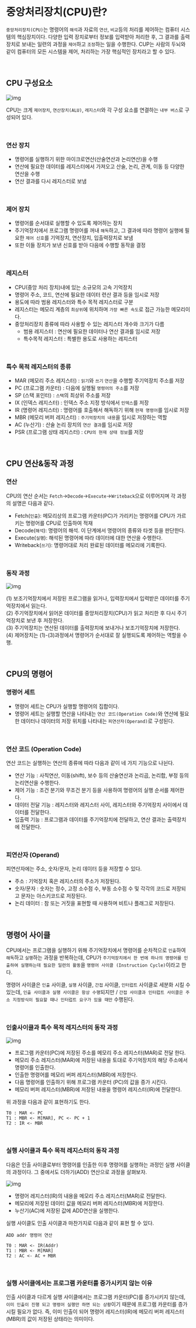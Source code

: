 
# 중앙처리장치(CPU)란?
`중앙처리장치(CPU)`는 명령어의 `해석`과 자료의 `연산`, `비교`등의 처리를 제어하는 컴퓨터 시스템의 핵심장치이다. 다양한 입력 장치로부터 정보를 입력받아 처리한 후, 그 결과를 출력장치로 보내는 일련의 과정을 `제어`하고 `조정`하는 일을 수행한다. CUP는 사람의 두뇌와 같이 컴퓨터의 모든 시스템을 제어, 처리하는 가장 핵심적인 장치라고 할 수 있다. 

<br>

## CPU 구성요소

![img](./img/4.png)

CPU는 크게 `제어장치`, `연산장치(ALU)`, `레지스터`와 각 구성 요소를 연결하는 `내부 버스`로 구성되어 있다.

<br>

### 연산 장치
- 명령어를 실행하기 위한 마이크로연산(산술연산과 논리연산)을 수행
- 연산에 필요한 데이터를 레지스터에서 가져오고 산술, 논리, 관계, 이동 등 다양한 연산을 수행
- 연산 결과를 다시 레지스터로 보냄

<br>

### 제어 장치
- 명령어를 순서대로 실행할 수 있도록 제어하는 장치
- 주기억장치에서 프로그램 명령어를 꺼내 `해독`하고, 그 결과에 따라 명령어 실행에 필요한 `제어 신호`를 기억장치, 연산장치, 입출력장치로 보냄
- 또한 이들 장치가 보낸 신호를 받아 다음에 수행할 동작을 결정

<br>

### 레지스터
- CPU(중앙 처리 장치)내에 있는 소규모의 고속 기억장치
- 명령어 주소, 코드, 연산에 필요한 데이터 련산 결과 등을 임시로 저장
- 용도에 따라 범용 레지스터와 특수 목적 레지스터로 구분
- 레지스터는 메모리 계층의 `최상위`에 위치하며 `가장 빠른 속도`로 접근 가능한 메모리이다.
- 중앙처리장치 종류에 따라 사용할 수 있는 레지스터 개수와 크기가 다름
    - 범용 레지스터 : 연산에 필요한 데이터나 연산 결과를 임시로 저장
    - 특수목적 레지스터 : 특별한 용도로 사용하는 레지스터

<br>

### 특수 목적 레지스터의 종류
- MAR (메모리 주소 레지스터) : `읽기`와 `쓰기` `연산`을 수행할 주기억장치 주소를 저장
- PC (프로그램 카운터) : 다음에 실행될 `명령어의 주소`를 저장
- SP (스택 포인터) : `스택`의 최상위 주소를 저장
- IX (인덱스 레지스터) : 인덱스 주소 지정 방식에서 `인덱스`를 저장
- IR (명령어 레지스터) : 명령어를 호출해서 해독하기 위해 `현재 명령어`를 임시로 저장
- MBR (메모리 버퍼 레지스터) : `주기억장치의 내용`을 임시로 저장하는 역할
- AC (누산기) : 산술 논리 장치의 `연산 결과`를 임시로 저장
- PSR (프로그램 상태 레지스터) : `CPU의 현재 상태 정보`를 저장

<br>

## CPU 연산&동작 과정

### 연산

CPU의 연산 순서는 `Fetch`->`Decode`->`Execute`->`Writeback`으로 이루어지며 각 과정의 설명은 다음과 같다.
- Fetch(`인출`): 메모리상의 프로그램 카운터(PC)가 가리키는 명령어를 CPU가 가르키는 명령어를 CPU로 인출하여 적재
- Decode(`해석`): 명령어의 해석. 이 단계에서 명령어의 종류와 타겟 등을 판단한다.
- Execute(`실행`): 해석된 명령어에 따라 데이터에 대한 연산을 수행한다.
- Writeback(`쓰기`): 명령어대로 처리 완료된 데이터를 메모리에 기록한다.

<br>

### 동작 과정
![img](./img/3.png)

(1) 보조기억장치에서 저장된 프로그램을 읽거나, 입력장치에서 입력받은 데이터를 주기억장치에서 읽는다.<br>
(2) 주기억장치에서 읽어온 데이터를 중앙처리장치(CPU)가 읽고 처리한 후 다시 주기억장치로 보낸 후 저장한다.<br>
(3) 주기억장치는 연산된 데이터를 출력장치에 보내거나 보조기억장치에 저장한다.<br>
(4) 제어장치는 (1)-(3)과정에서 명령어가 순서대로 잘 실행되도록 제어하는 역할을 수행.<br>

<br>

## CPU의 명령어

### 명령어 세트
- 명령어 세트는 CPU가 실행할 명령어의 집합이다.
- 명령어 세트는 실행할 연산을 나타내는 `연산 코드(Operation Code)`와 연산에 필요한 데이터나 데이터의 저장 위치를 나타내는 `피연산자(Operand)`로 구성된다.

<br>

### 연산 코드 (Operation Code)

연산 코드는 실행하는 연산의 종류에 따라 다음과 같이 네 가지 기능으로 나뉜다.

- 연산 기능 : 사칙연산, 이동(shift), 보수 등의 산술연산과 논리곱, 논리합, 부정 등의 논리연산을 수행한다.
- 제어 기능 : 조건 분기와 무조건 분기 등을 사용하여 명령어의 실행 순서를 제어한다.
- 데이터 전달 기능 : 레지스터와 레지스터 사이, 레지스터와 주기억장치 사이에서 데이터를 전달한다.
- 입출력 기능 : 프로그램과 데이터를 주기억장치에 전달하고, 연산 결과는 출력장치에 전달한다.

<br>

### 피연산자 (Operand)

피연산자에는 주소, 숫자/문자, 논리 데이터 등을 저장할 수 있다.

- 주소 : 기억장치 혹은 레지스터의 주소가 저장된다.
- 숫자/문자 : 숫자는 정수, 고정 소수점 수, 부동 소수점 수 및 각각의 코드로 저장되고 문자는 아스키코드로 저장된다.
- 논리 데이터 : 참 또는 거짓을 표현할 때 사용하며 비트나 플래그로 저장된다.

<br>

## 명령어 사이클

CPU에서는 프로그램을 실행하기 위해 주기억장치에서 명령어를 순차적으로 `인출`하여 `해독`하고 `실행`하는 과정을 반복하는데, CPU가 `주기억장치에서 한 번에 하나의 명령어를 인출하여 실행하는데 필요한 일련의 활동`을 `명령어 사이클 (Instruction Cycle)`이라고 한다.

명령어 사이클은 `인출` 사이클, `실행` 사이클, `간접` 사이클, `인터럽트` 사이클로 세분화 시킬 수 있는데, `인출 사이클과 실행 사이클은 항상 수행`되지만 / `간접 사이클과 인터럽트 사이클은 주소 지정방식이 필요할 때나 인터럽트 요구가 있을 때만` 수행된다.

<br>

### 인출사이클과 특수 목적 레지스터의 동작 과정

![img](./img/2.jpeg)

- 프로그램 카운터(PC)에 저장된 주소를 메모리 주소 레지스터(MAR)로 전달 한다.
- 메모리 주소 레지스터(MAR)에 저장된 내용을 토대로 주기억장치의 해당 주소에서 명령어를 인출한다.
- 인출한 명령어를 메모리 버퍼 레지스터(MBR)에 저장한다.
- 다음 명령어를 인출하기 위해 프로그램 카운터 (PC)의 값을 증가 시킨다.
- 메모리 버퍼 레지스터(MBR)에 저장된 내용을 명령어 레지스터(IR)에 전달한다.

위 과정을 다음과 같이 표현하기도 한다.
```text
T0 : MAR <- PC
T1 : MBR <- M[MAR], PC <- PC + 1
T2 : IR <- MBR
```

<br>

### 실행 사이클과 특수 목적 레지스터의 동작 과정

다음은 인출 사이클로부터 명령어를 인출한 이후 명령어를 실행하는 과정인 실행 사이클의 과정이다.
그 중에서도 더하기(ADD) 연산으로 과정을 살펴보자.

![img](./img/1.jpeg)

- 명령어 레지스터(IR)의 내용을 메모리 주소 레지스터(MAR)로 전달한다.
- 메모리에 저장된 데이터 값을 메모리 버퍼 레지스터(MBR)에 저장한다.
- 누산기(AC)에 저장된 값에 ADD연산을 실행한다.

실행 사이클도 인출 사이클과 마찬가지로 다음과 같이 표현 할 수 있다.
```text
ADD addr 명령어 연산

T0 : MAR <- IR(Addr)
T1 : MBR <- M[MAR]
T2 : AC <- AC + MBR
```

<br>

### 실행 사이클에서는 프로그램 카운터를 증가시키지 않는 이유<br>
인출 사이클과 다르게 실행 사이클에서는 프로그램 카운터(PC)를 증가시키지 않는데, `이미 인출이 진행 되고 명령어 실행만 하면 되는 상황`이기 때문에 프로그램 카운터를 증가시킬 필요가 없다.
즉, 이미 인출이 되어 명령어 레지스터(IR)에 메모리 버퍼 레지스터(MBR)의 값이 저장된 상태라는 의미이다.